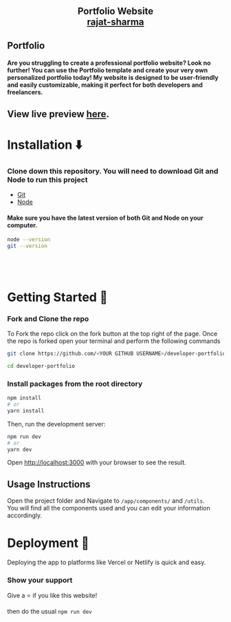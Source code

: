<h2 align="center">
  Portfolio Website<br/>
  <a href="https://rajatsharma-portfolio.vercel.app/" target="_blank">rajat-sharma</a>
</h2>

## Portfolio

#### Are you struggling to create a professional portfolio website? Look no further! You can use the Portfolio template and create your very own personalized portfolio today! My website is designed to be user-friendly and easily customizable, making it perfect for both developers and freelancers.

## View live preview [here](https://rajatsharma-portfolio.vercel.app/).


# Installation :arrow_down:

### Clone down this repository. You will need to download Git and Node to run this project

- [Git](https://git-scm.com/downloads)
- [Node](https://nodejs.org/en/download/)

#### Make sure you have the latest version of both Git and Node on your computer.

```bash
node --version
git --version
```

## <br />

# Getting Started :dart:

### Fork and Clone the repo

To Fork the repo click on the fork button at the top right of the page. Once the repo is forked open your terminal and perform the following commands

```bash
git clone https://github.com/<YOUR GITHUB USERNAME>/developer-portfolio.git

cd developer-portfolio
```

### Install packages from the root directory

```bash
npm install
# or
yarn install
```

Then, run the development server:

```bash
npm run dev
# or
yarn dev
```

Open [http://localhost:3000](http://localhost:3000) with your browser to see the result.


## Usage Instructions

Open the project folder and Navigate to `/app/components/` and `/utils`. <br/>
You will find all the components used and you can edit your information accordingly.

# Deployment :rocket:

Deploying the app to platforms like Vercel or Netlify is quick and easy.

### Show your support

Give a ⭐ if you like this website!

then do the usual `npm run dev`


